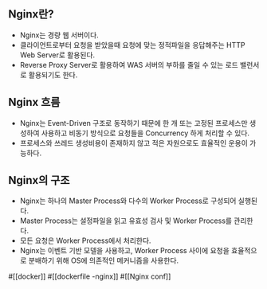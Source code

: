 ## Nginx란?
- Nginx는 경량 웹 서버이다.
- 클라이언트로부터 요청을 받았을때 요청에 맞는 정적파일을 응답해주는 HTTP Web Server로 활용된다.
- Reverse Proxy Server로 활용하여 WAS 서버의 부하를 줄일 수 있는 로드 밸런서로 활용되기도 한다.

## Nginx 흐름
- Nginx는 Event-Driven 구조로 동작하기 때문에 한 개 또는 고정된 프로세스만 생성하여 사용하고 비동기 방식으로 요청들을 Concurrency 하게 처리할 수 있다.
- 프로세스와 쓰레드 생성비용이 존재하지 않고 적은 자원으로도 효율적인 운용이 가능하다.

## Nginx의 구조
- Nginx는 하나의 Master Process와 다수의 Worker Process로 구성되어 실행된다.
-  Master Process는 설정파일을 읽고 유효성 검사 및 Worker Process를 관리한다.
- 모든 요청은 Worker Process에서 처리한다.
- Nginx는 이벤트 기반 모델을 사용하고, Worker Process 사이에 요청을 효율적으로 분배하기 위해 OS에 의존적인 메커니즘을 사용한다.

#[[docker]] #[[dockerfile -nginx]] #[[Nginx conf]]